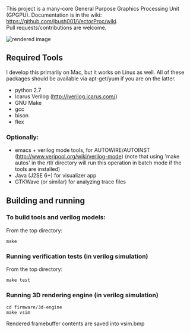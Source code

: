 This project is a many-core General Purpose Graphics Processing Unit (GPGPU). 
Documentation is in the wiki: https://github.com/jbush001/VectorProc/wiki.  
Pull requests/contributions are welcome.

![rendered image](https://github.com/jbush001/VectorProc/wiki/vsim.png)

## Required Tools
I develop this primarily on Mac, but it works on Linux as well.  All of these packages should be available via
apt-get/yum if you are on the latter. 

* python 2.7
* Icarus Verilog  (http://iverilog.icarus.com/)
* GNU Make 
* gcc
* bison 
* flex 

### Optionally:
* emacs + verilog mode tools, for AUTOWIRE/AUTOINST (http://www.veripool.org/wiki/verilog-mode) (note that using 'make autos' in the rtl/ directory will run this operation in batch mode if the tools are installed)
* Java (J2SE 6+) for visualizer app 
* GTKWave (or similar) for analyzing trace files

## Building and running

### To build tools and verilog models:

From the top directory:

    make
  
### Running verification tests (in verilog simulation)

From the top directory: 

    make test

### Running 3D rendering engine (in verilog simulation)

    cd firmware/3d-engine
    make vsim

Rendered framebuffer contents are saved into vsim.bmp

